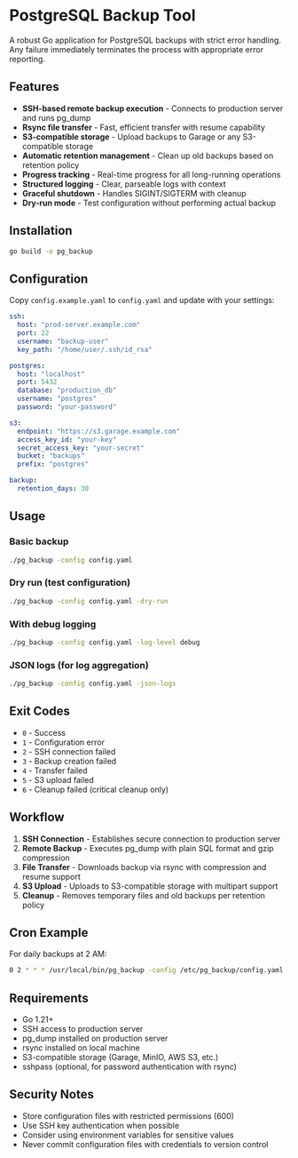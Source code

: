 # PostgreSQL Backup Tool

A robust Go application for PostgreSQL backups with strict error handling. Any failure immediately terminates the process with appropriate error reporting.

## Features

- **SSH-based remote backup execution** - Connects to production server and runs pg_dump
- **Rsync file transfer** - Fast, efficient transfer with resume capability
- **S3-compatible storage** - Upload backups to Garage or any S3-compatible storage
- **Automatic retention management** - Clean up old backups based on retention policy
- **Progress tracking** - Real-time progress for all long-running operations
- **Structured logging** - Clear, parseable logs with context
- **Graceful shutdown** - Handles SIGINT/SIGTERM with cleanup
- **Dry-run mode** - Test configuration without performing actual backup

## Installation

```bash
go build -o pg_backup
```

## Configuration

Copy `config.example.yaml` to `config.yaml` and update with your settings:

```yaml
ssh:
  host: "prod-server.example.com"
  port: 22
  username: "backup-user"
  key_path: "/home/user/.ssh/id_rsa"

postgres:
  host: "localhost"
  port: 5432
  database: "production_db"
  username: "postgres"
  password: "your-password"

s3:
  endpoint: "https://s3.garage.example.com"
  access_key_id: "your-key"
  secret_access_key: "your-secret"
  bucket: "backups"
  prefix: "postgres"

backup:
  retention_days: 30
```

## Usage

### Basic backup
```bash
./pg_backup -config config.yaml
```

### Dry run (test configuration)
```bash
./pg_backup -config config.yaml -dry-run
```

### With debug logging
```bash
./pg_backup -config config.yaml -log-level debug
```

### JSON logs (for log aggregation)
```bash
./pg_backup -config config.yaml -json-logs
```

## Exit Codes

- `0` - Success
- `1` - Configuration error
- `2` - SSH connection failed
- `3` - Backup creation failed
- `4` - Transfer failed
- `5` - S3 upload failed
- `6` - Cleanup failed (critical cleanup only)

## Workflow

1. **SSH Connection** - Establishes secure connection to production server
2. **Remote Backup** - Executes pg_dump with plain SQL format and gzip compression
3. **File Transfer** - Downloads backup via rsync with compression and resume support
4. **S3 Upload** - Uploads to S3-compatible storage with multipart support
5. **Cleanup** - Removes temporary files and old backups per retention policy

## Cron Example

For daily backups at 2 AM:

```bash
0 2 * * * /usr/local/bin/pg_backup -config /etc/pg_backup/config.yaml -json-logs >> /var/log/pg_backup.log 2>&1
```

## Requirements

- Go 1.21+
- SSH access to production server
- pg_dump installed on production server
- rsync installed on local machine
- S3-compatible storage (Garage, MinIO, AWS S3, etc.)
- sshpass (optional, for password authentication with rsync)

## Security Notes

- Store configuration files with restricted permissions (600)
- Use SSH key authentication when possible
- Consider using environment variables for sensitive values
- Never commit configuration files with credentials to version control